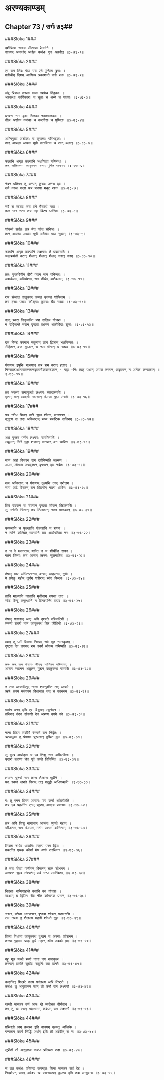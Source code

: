 अरण्यकाण्डम्
===============================


## Chapter 73  / सर्गः ७३##


###Slōka 1###


    दर्शयित्वा रामाय सीतायाः प्रैमार्गने ।
    वाक्यम् अन्वर्थम् अर्थज्ञः कबंधः पुनः अब्रवीत् ॥३-७३-१॥


###Slōka 2###


    एष राम शिवः पंथा यत्र एते पुष्पिता द्रुमाः ।
    प्रतीचीम् दिशम् आश्रित्य प्रकाशन्ते मनो रमाः ॥३-७३-२॥


###Slōka 3###


    जंबू प्रियाल पनसाः प्लक्ष न्यग्रोध तिंदुकाः ।
    अश्वत्थाः कर्णिकाराः च चूताः च अन्ये च पादपाः ॥३-७३-३॥


###Slōka 4###


    धन्वना नाग वृक्षा तिलका नक्तमालकाः ।
    नील अशोक कदंबाः च करवीराः च पुष्पिताः ॥३-७३-४॥


###Slōka 5###


    अग्निमुखा अशोकाः च सुरक्ताः परिभद्रकाः ।
    तान् आरुह्य अथवा भूमौ पातयित्वा च तान् बलात् ॥३-७३-५॥


###Slōka 6###


    फलानि अमृत कल्पानि भक्षयित्वा गमिष्यथः ।
    तत् अतिक्रम्य काकुत्स्थ वनम् पुषित पादपम् ॥३-७३-६॥


###Slōka 7###


    नंदन प्रतिमम् तु अन्यत् कुरवः उत्तरा इव ।
    सर्व काल फला यत्र पादपा मधुर स्रवाः ॥३-७३-७॥


###Slōka 8###


    सर्वे च ऋतवः तत्र वने चैत्ररथे यथा ।
    फल भार नताः तत्र महा विटप धारिणः ॥३-७३-८॥


###Slōka 9###


    शोबन्ते सर्वतः तत्र मेघ पर्वत संनिभाः ।
    तान् आरुह्य अथवा भूमौ पातैत्वा यथा सुखम् ॥३-७३-९॥


###Slōka 10###


    फलानि अमृत कल्पानि लक्षमणः ते प्रदास्यति ।
    चङ्क्रमंतौ वरान् शैलान् शैलात् शैलम् वनात् वनम् ॥३-७३-१०॥


###Slōka 11###


    ततः पुष्करिणीम् वीरौ पंपाम् नाम गमिष्यथः ।
    अशर्कराम् अविभ्रंशाम् सम तीर्थम् अशैवलाम् ॥३-७३-११॥


###Slōka 12###


    राम संजात वालूकाम् कमल उत्पल शोभिताम् ।
    तत्र हंसाः प्लवाः क्रौङ्चाः कुरराः चैव राघव ॥३-७३-१२॥


###Slōka 13###


    वल्गु स्वरा निकूजन्ति पंपा सलिल गोचराः ।
    न उद्विजन्ते नरान् दृष्ट्वा वधस्य अकोविदाः शुभाः ॥३-७३-१३॥


###Slōka 14###


    घृत पिण्ड उपमान् स्थूलान् तान् द्विजान् भक्षयिष्यथः ।
    रोहितान् वक्र तुण्डान् च नल मीनान् च राघव ॥३-७३-१४॥


###Slōka 15###


    पंपायाम् इषुभिः मत्स्यान् तत्र राम वरान् हतान् ।
    निस्त्वक्पक्षानयसतप्तानकृशान्नैककण्टकान् - यद्वा -निः त्वक् पक्षान् अयस तप्तान् अकृशान् न अनेक कण्टकान् ॥३-७३-१५॥


###Slōka 16###


    तव भक्त्या समायुक्तो लक्ष्मणः संप्रदास्यति ।
    भृशम् तान् खादतो मत्स्यान् पंपायाः पुष्प संचये ॥३-७३-१६॥


###Slōka 17###


    पद्म गन्धि शिवम् वारि सुख शीतम् अनामयम् ।
    उद्धृत्य स तदा अक्लिष्टम् रूप्य स्फटिक सन्निभम् ॥३-७३-१७॥


###Slōka 18###


    अथ पुष्कर पर्णेन लक्ष्मणः पाययिष्यति ।
    स्थूलान् गिरि गुहा शय्यान् वानरान् वन चारिणः ॥३-७३-१८॥


###Slōka 19###


    साय आह्ने विचरन् राम दर्शयिष्यति लक्ष्मणः ।
    अपाम् लोभात उपावृत्तान् वृषभान् इव नर्दतः ॥३-७३-१९॥


###Slōka 20###


    रूप अन्वितान् च पंपायाम् द्रक्ष्यसि त्वम् नरोत्तम ।
    साय अह्ने विचरन् राम विटपीन् माल्य धारिणः ॥३-७३-२०॥


###Slōka 21###


    शिव उदकम् च पंपायाम् दृष्ट्वा शोकम् विहास्यसि ।
    सु मनोभिः चितान् तत्र तिलकान् नक्त मालकान् ॥३-७३-२१॥


###Slōka 22###


    उत्पलानि च फुल्लानि पंकजानि च राघव ।
    न तानि कश्चित् माल्यानि तत्र आरोपयिता नरः ॥३-७३-२२॥


###Slōka 23###


    न च वै म्लानताम् यान्ति न च शीर्यन्ति राघव ।
    मतंग शिष्याः तत्र आसन् ऋषयः सुसमाहितः ॥३-७३-२३॥


###Slōka 24###


    तेषाम् भार अभितप्तानाम् वन्यम् आहरताम् गुरोः ।
    ये प्रपेतुः महीम् तूर्णम् शरीरात् स्वेद बिन्दवः ॥३-७३-२४॥


###Slōka 25###


    तानि माल्यानि जातानि मुनीनाम् तपसा तदा ।
    स्वेद बिन्दु समुत्थानि न विनश्यन्ति राघव ॥३-७३-२५॥


###Slōka 26###


    तेषाम् गतानाम् अद्य अपि दृश्यते परिचारिणी ।
    श्रमणी शबरी नाम काकुत्स्थ चिर जीविनी ॥३-७३-२६॥


###Slōka 27###


    त्वाम् तु धर्मे स्थिता नित्यम् सर्व भूत नमस्कृतम् ।
    दृष्ट्वा देव उपमम् राम स्वर्ग लोकम् गमिष्यति ॥३-७३-२७॥


###Slōka 28###


    ततः तत् राम पंपायाः तीरम् आश्रित्य पश्चिमम् ।
    आश्रम स्थानम् अतुलम् गुह्यम् काकुत्स्थ पश्यसि ॥३-७३-२८॥


###Slōka 29###


    न तत्र आक्रमितुम् नागाः शक्नुवन्ति तद् आश्रमे ।
    ऋषेः तस्य मतंगस्य विधानात् तत् च काननम् ॥३-७३-२९॥


###Slōka 30###


    मातंग वनम् इति एव विश्रुतम् रघुनंदन ।
    तस्मिन् नंदन संकाशे देव अरण्य उपमे वने ॥३-७३-३०॥


###Slōka 31###


    नाना विहग संकीर्णे रंस्यसे राम निर्वृतः ।
    ऋष्यमूकः तु पंपायाः पुरस्तात् पुष्पित द्रुमः ॥३-७३-३१॥


###Slōka 32###


    सु दुःख आरोहणः च एव शिशु नाग अभिरक्षितः ।
    उदारो ब्रह्मणा चैव पूर्व काले विनिर्मितः ॥३-७३-३२॥


###Slōka 33###


    शयानः पुरुषो राम तस्य शैलस्य मूर्धनि ।
    यत् स्वप्ने लभते वित्तम् तत् प्रबुद्धो अधिगच्छति ॥३-७३-३३॥


###Slōka 34###


    यः तु एनम् विषम आचारः पाप कर्मा अधिरोहति ।
    तत्र एव प्रहरन्ति एनम् सुप्तम् आदाय राक्षसाः ॥३-७३-३४॥


###Slōka 35###


    तत्र अपि शिशु नागानाम् आक्रंदः श्रूयते महान् ।
    क्रीडताम् राम पंपायाम् मतंग आश्रम वासिनाम् ॥३-७३-३५॥


###Slōka 36###


    सिक्ता रुधिर धाराभिः संहत्य परम द्विपाः ।
    प्रचरन्ति पृथक् कीर्णा मेघ वर्णाः तरस्विनः ॥३-७३-३६॥


###Slōka 37###


    ते तत्र पीत्वा पानीयम् विमलम् चारु शोभनम् ।
    अत्यन्त सुख संस्पर्शम् सर्व गन्ध समन्वितम् ॥३-७३-३७॥


###Slōka 38###


    निवृत्ताः सम्विगाहन्ते वनानि वन गोचराः ।
    ऋक्षाम् च द्विपिनः चैव नील कोमलक प्रभान् ॥३-७३-३८॥


###Slōka 39###


    रुरून् अपेता अपजयान् दृष्ट्वा शोकम् प्रहास्यसि ।
    राम तस्य तु शैलस्य महती शोभते गुहा ॥३-७३-३९॥


###Slōka 40###


    शिला पिधाना काकुत्स्थ दुःखम् च अस्याः प्रवेशनम् ।
    तस्या गुहायाः प्राक् द्वारे महान् शीत उदको ह्रदः ॥३-७३-४०॥


###Slōka 41###


    बहु मूल फलो रम्यो नाना नग समाकुलः ।
    तस्याम् वसति सुग्रीवः चतुर्भिः सह वानरैः ॥३-७३-४१॥


###Slōka 42###


    कदाचित् शिखरे तस्य पर्वतस्य अपि तिष्ठते ।
    कबंधः तु अनुशास्य एवम् तौ उभौ राम लक्ष्मणौ ॥३-७३-४२॥


###Slōka 43###


    स्रग्वी भास्कर वर्ण आभः खे व्यरोचत वीर्यवान् ।
    तम् तु ख स्थम् महाभागम् कबंधम् राम लक्ष्मणौ ॥३-७३-४३॥


###Slōka 44###


    प्रस्थितौ त्वम् व्रजस्व इति वाक्यम् ऊचतुः अन्तिके ।
    गम्यताम् कार्य सिद्धि अर्थम् इति तौ अब्रवीत् च सः ॥३-७३-४४॥


###Slōka 45###


    सुप्रीतौ तौ अनुज्ञाप्य कबंधः प्रस्थितः तदा ॥३-७३-४५॥


###Slōka 46###


    स तत् कबंधः प्रतिपद्य रूपम्वृतः श्रिया भास्कर सर्व देहः ।
    निदर्शयन् रामम् अवेक्ष्य ख स्थःसख्यम् कुरुष्व इति तदा अभ्युवाच ॥३-७३-४६॥


